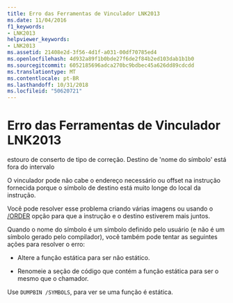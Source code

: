 ```yaml
---
title: Erro das Ferramentas de Vinculador LNK2013
ms.date: 11/04/2016
f1_keywords:
- LNK2013
helpviewer_keywords:
- LNK2013
ms.assetid: 21408e2d-3f56-4d1f-a031-00df70785ed4
ms.openlocfilehash: 4d932a89f1b0bde27f6de2f84b2ed103dab1b1b0
ms.sourcegitcommit: 6052185696adca270bc9bdbec45a626dd89cdcdd
ms.translationtype: MT
ms.contentlocale: pt-BR
ms.lasthandoff: 10/31/2018
ms.locfileid: "50620721"
---
```

# <a name="linker-tools-error-lnk2013"></a>Erro das Ferramentas de Vinculador LNK2013

estouro de conserto de tipo de correção. Destino de 'nome do símbolo' está fora do intervalo

O vinculador pode não cabe o endereço necessário ou offset na instrução fornecida porque o símbolo de destino está muito longe do local da instrução.

Você pode resolver esse problema criando várias imagens ou usando o [/ORDER](../../build/reference/order-put-functions-in-order.md) opção para que a instrução e o destino estiverem mais juntos.

Quando o nome do símbolo é um símbolo definido pelo usuário (e não é um símbolo gerado pelo compilador), você também pode tentar as seguintes ações para resolver o erro:

- Altere a função estática para ser não estático.

- Renomeie a seção de código que contém a função estática para ser o mesmo que o chamador.

Use `DUMPBIN /SYMBOLS`, para ver se uma função é estática.